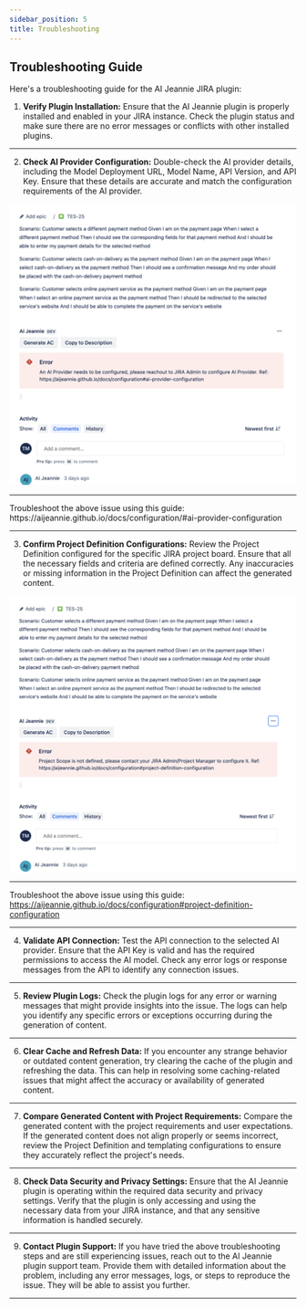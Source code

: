 ```yaml
---
sidebar_position: 5
title: Troubleshooting
---
```


## Troubleshooting Guide

Here's a troubleshooting guide for the AI Jeannie JIRA plugin:

1. **Verify Plugin Installation:** Ensure that the AI Jeannie plugin is properly installed and enabled in your JIRA instance. Check the plugin status and make sure there are no error messages or conflicts with other installed plugins.

<hr/>

2. **Check AI Provider Configuration:** Double-check the AI provider details, including the Model Deployment URL, Model Name, API Version, and API Key. Ensure that these details are accurate and match the configuration requirements of the AI provider.

<img src="/troubleshooting/ai-provider-error.png" alt="AI Provider Error" />
<hr/>
Troubleshoot the above issue using this guide: https://aijeannie.github.io/docs/configuration/#ai-provider-configuration
<hr/>

3. **Confirm Project Definition Configurations:** Review the Project Definition configured for the specific JIRA project board. Ensure that all the necessary fields and criteria are defined correctly. Any inaccuracies or missing information in the Project Definition can affect the generated content.

<img src="/troubleshooting/project-def-error.png" alt="Project Definition Error" />
<hr/>

Troubleshoot the above issue using this guide: https://aijeannie.github.io/docs/configuration#project-definition-configuration
<hr/>


4. **Validate API Connection:** Test the API connection to the selected AI provider. Ensure that the API Key is valid and has the required permissions to access the AI model. Check any error logs or response messages from the API to identify any connection issues.

<hr/>

5. **Review Plugin Logs:** Check the plugin logs for any error or warning messages that might provide insights into the issue. The logs can help you identify any specific errors or exceptions occurring during the generation of content.

<hr/>

6. **Clear Cache and Refresh Data:** If you encounter any strange behavior or outdated content generation, try clearing the cache of the plugin and refreshing the data. This can help in resolving some caching-related issues that might affect the accuracy or availability of generated content.

<hr/>

7. **Compare Generated Content with Project Requirements:** Compare the generated content with the project requirements and user expectations. If the generated content does not align properly or seems incorrect, review the Project Definition and templating configurations to ensure they accurately reflect the project's needs.

<hr/>

8. **Check Data Security and Privacy Settings:** Ensure that the AI Jeannie plugin is operating within the required data security and privacy settings. Verify that the plugin is only accessing and using the necessary data from your JIRA instance, and that any sensitive information is handled securely.

<hr/>

9. **Contact Plugin Support:** If you have tried the above troubleshooting steps and are still experiencing issues, reach out to the AI Jeannie plugin support team. Provide them with detailed information about the problem, including any error messages, logs, or steps to reproduce the issue. They will be able to assist you further.

<hr/>
